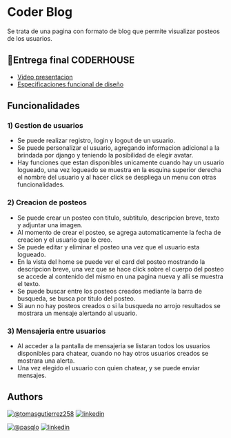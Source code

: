 
# Coder Blog

Se trata de una pagina con formato de blog que permite visualizar posteos de los usuarios.

## 🔗Entrega final CODERHOUSE
 - [Video presentacion]()
 - [Especificaciones funcional de diseño](https://docs.google.com/document/d/1jqjY8xyCm9SpGWyuwsc3AxSwqTqWzQoW2_b4Pcza4DA/edit?usp=sharing)
## Funcionalidades

### 1) Gestion de usuarios
- Se puede realizar registro, login y logout de un usuario.
- Se puede personalizar el usuario, agregando informacion adicional a la brindada por django y teniendo la posibilidad de elegir avatar.
- Hay funciones que estan disponibles unicamente cuando hay un usuario logueado, una vez logueado se muestra en la esquina superior derecha el nombre del usuario y al hacer click se despliega un menu con otras funcionalidades.
### 2) Creacion de posteos
- Se puede crear un posteo con titulo, subtitulo, descripcion breve, texto y adjuntar una imagen.
- Al momento de crear el posteo, se agrega automaticamente la fecha de creacion y el usuario que lo creo.
- Se puede editar y eliminar el posteo una vez que el usuario esta logueado.
- En la vista del home se puede ver el card del posteo mostrando la descripcion breve, una vez que se hace click sobre el cuerpo del posteo se accede al contenido del mismo en una pagina nueva y alli se muestra el texto.
- Se puede buscar entre los posteos creados mediante la barra de busqueda, se busca por titulo del posteo.
- Si aun no hay posteos creados o si la busqueda no arrojo resultados se mostrara un mensaje alertando al usuario.
### 3) Mensajeria entre usuarios
- Al acceder a la pantalla de mensajeria se listaran todos los usuarios disponibles para chatear, cuando no hay otros usuarios creados se mostrara una alerta.
- Una vez elegido el usuario con quien chatear, y se puede enviar mensajes.
## Authors

[![@tomasgutierrez258](https://img.shields.io/badge/@tomasgutierrez258-000?style=for-the-badge&logo=github&logoColor=white)](https://www.github.com/tomasgutierrez258)
[![linkedin](https://img.shields.io/badge/linkedin-0A66C2?style=for-the-badge&logo=linkedin&logoColor=white)](https://www.linkedin.com/in/juan-tomas-gutierrez-918297151/)


[![@pasqlo](https://img.shields.io/badge/@pasqlo-000?style=for-the-badge&logo=github&logoColor=white)](https://www.github.com/pasqlo)
[![linkedin](https://img.shields.io/badge/linkedin-0A66C2?style=for-the-badge&logo=linkedin&logoColor=white)](https://www.linkedin.com/in/agust%C3%ADn-pascual-b445a156/)
